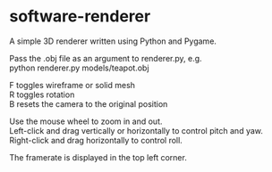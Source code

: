 software-renderer
=================

A simple 3D renderer written using Python and Pygame.

Pass the .obj file as an argument to renderer.py, e.g.  
python renderer.py models/teapot.obj

F toggles wireframe or solid mesh  
R toggles rotation  
B resets the camera to the original position  

Use the mouse wheel to zoom in and out.  
Left-click and drag vertically or horizontally to control pitch and yaw.  
Right-click and drag horizontally to control roll.

The framerate is displayed in the top left corner.
